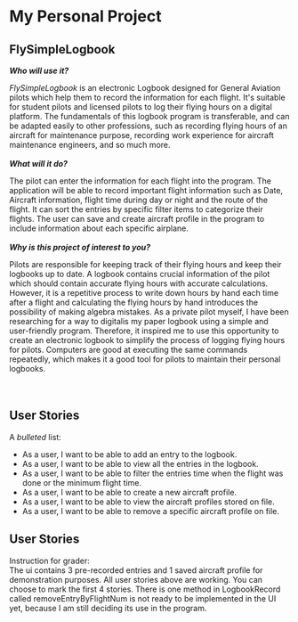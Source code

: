 # My Personal Project

## FlySimpleLogbook


***Who will use it?***

*FlySimpleLogbook* is an electronic Logbook designed for General Aviation pilots which help them to record the
information for each flight. It's suitable for student pilots and licensed pilots to log their flying hours on a
digital platform. The fundamentals of this logbook program is transferable, and can be adapted easily to other 
professions, such as recording flying hours of an aircraft for maintenance purpose, recording work experience 
for aircraft maintenance engineers, and so much more. 
<br>
<br>
***What will it do?***


The pilot can enter the information for each flight into the program. The application will be able to 
record important flight information such as Date, Aircraft information, flight time during day or night and the 
route of the flight. It can sort the entries by specific filter items to categorize their flights. The user can save
and create aircraft profile in the program to include information about each specific airplane.
<br>
<br>
***Why is this project of interest to you?***


Pilots are responsible for keeping track of their flying hours and keep their logbooks up to date. A logbook 
contains crucial information of the pilot which should contain accurate flying hours with accurate calculations. 
However, it is a repetitive process to write down hours by hand each time after a flight and calculating the flying hours by hand
introduces the possibility of making algebra mistakes. As a private pilot myself, I have been researching for a way to 
digitalis my paper logbook using a simple and user-friendly program. Therefore, it inspired me to use this opportunity
to create an electronic logbook to simplify the process of logging flying hours for pilots. Computers are good at executing
the same commands repeatedly, which makes it a good tool for pilots to maintain their personal logbooks.  
<br>
<br>
## User Stories
A *bulleted* list:
- As a user, I want to be able to add an entry to the logbook.
- As a user, I want to be able to view all the entries in the logbook.
- As a user, I want to be able to filter the entries time when the flight was done or the minimum flight time.
- As a user, I want to be able to create a new aircraft profile.
- As a user, I want to be able to view the aircraft profiles stored on file.
- As a user, I want to be able to remove a specific aircraft profile on file.

## User Stories
Instruction for grader:
<br>
The ui contains 3 pre-recorded entries and 1 saved aircraft profile for demonstration purposes. All user stories above
are working. You can choose to mark the first 4 stories. There is one method in LogbookRecord called 
removeEntryByFlightNum is not ready to be implemented in the UI yet, because I am still deciding its use in the program.

